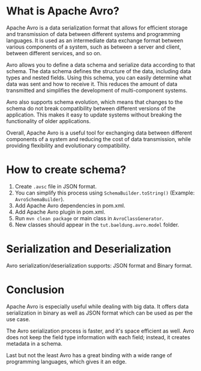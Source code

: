 # What is Apache Avro?

<p>Apache Avro is a data serialization format that allows for efficient storage and transmission of data between different systems and programming languages. It is used as an intermediate data exchange format between various components of a system, such as between a server and client, between different services, and so on.

Avro allows you to define a data schema and serialize data according to that schema. The data schema defines the structure of the data, including data types and nested fields. Using this schema, you can easily determine what data was sent and how to receive it. This reduces the amount of data transmitted and simplifies the development of multi-component systems.

Avro also supports schema evolution, which means that changes to the schema do not break compatibility between different versions of the application. This makes it easy to update systems without breaking the functionality of older applications.

Overall, Apache Avro is a useful tool for exchanging data between different components of a system and reducing the cost of data transmission, while providing flexibility and evolutionary compatibility.</p>

# How to create schema?

1. Create `.avsc` file in JSON format.<br>
2. You can simplify this process using `SchemaBuilder.toString()` (Example: `AvroSchemaBuilder`).<br>
3. Add Apache Avro dependencies in pom.xml.<br>
4. Add Apache Avro plugin in pom.xml.<br>
5. Run `mvn clean package` or main class in `AvroClassGenerator`.<br>
6. New classes should appear in the `tut.baeldung.avro.model` folder.<br>

# Serialization and Deserialization

<p>Avro serialization/deserialization supports: JSON format and Binary format.</p>

# Conclusion
<p>Apache Avro is especially useful while dealing with big data. It offers data serialization in binary as well as JSON format which can be used as per the use case.

The Avro serialization process is faster, and it's space efficient as well. Avro does not keep the field type information with each field; instead, it creates metadata in a schema.

Last but not the least Avro has a great binding with a wide range of programming languages, which gives it an edge.</p>
